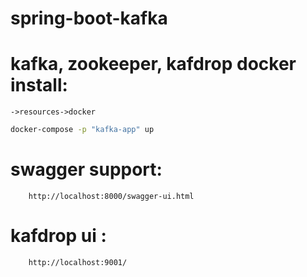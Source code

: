 # spring-boot-kafka
# kafka, zookeeper, kafdrop docker install:
    ->resources->docker

```bash
docker-compose -p "kafka-app" up
```

# swagger support:
        http://localhost:8000/swagger-ui.html
# kafdrop ui :
        http://localhost:9001/
